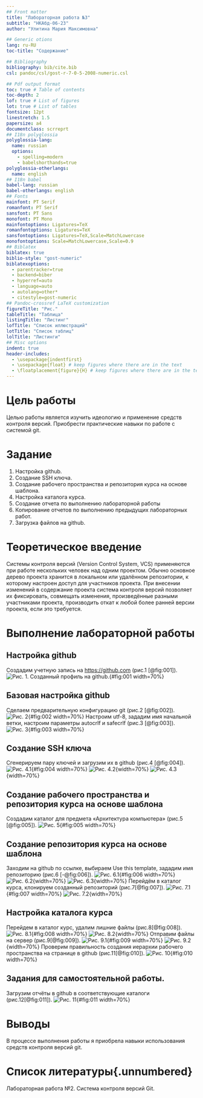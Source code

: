 ```yaml
---
## Front matter
title: "Лабораторная работа №3"
subtitle: "НКАбд-06-23"
author: "Улитина Мария Максимовна"

## Generic otions
lang: ru-RU
toc-title: "Содержание"

## Bibliography
bibliography: bib/cite.bib
csl: pandoc/csl/gost-r-7-0-5-2008-numeric.csl

## Pdf output format
toc: true # Table of contents
toc-depth: 2
lof: true # List of figures
lot: true # List of tables
fontsize: 12pt
linestretch: 1.5
papersize: a4
documentclass: scrreprt
## I18n polyglossia
polyglossia-lang:
  name: russian
  options:
	- spelling=modern
	- babelshorthands=true
polyglossia-otherlangs:
  name: english
## I18n babel
babel-lang: russian
babel-otherlangs: english
## Fonts
mainfont: PT Serif
romanfont: PT Serif
sansfont: PT Sans
monofont: PT Mono
mainfontoptions: Ligatures=TeX
romanfontoptions: Ligatures=TeX
sansfontoptions: Ligatures=TeX,Scale=MatchLowercase
monofontoptions: Scale=MatchLowercase,Scale=0.9
## Biblatex
biblatex: true
biblio-style: "gost-numeric"
biblatexoptions:
  - parentracker=true
  - backend=biber
  - hyperref=auto
  - language=auto
  - autolang=other*
  - citestyle=gost-numeric
## Pandoc-crossref LaTeX customization
figureTitle: "Рис."
tableTitle: "Таблица"
listingTitle: "Листинг"
lofTitle: "Список иллюстраций"
lotTitle: "Список таблиц"
lolTitle: "Листинги"
## Misc options
indent: true
header-includes:
  - \usepackage{indentfirst}
  - \usepackage{float} # keep figures where there are in the text
  - \floatplacement{figure}{H} # keep figures where there are in the text
---
```


# Цель работы

Целью работы является изучить идеологию и применение средств контроля версий. Приобрести практические навыки по работе с системой git.

# Задание

1. Настройка github.
2. Создание SSH ключа.
3. Создание рабочего пространства и репозитория курса на основе шаблона.
4. Настройка каталога курса.
5. Создание отчета по выполнению лабораторной работы
6. Копирование отчетов по выполнению предыдущих лабораторных работ.
7. Загрузка файлов на github.

# Теоретическое введение

Системы контроля версий (Version Control System, VCS) применяются при работе нескольких человек над одним проектом. Обычно основное дерево проекта хранится в локальном или удалённом репозитории, к которому настроен доступ для участников проекта. При внесении изменений в содержание проекта система контроля версий позволяет их фиксировать, совмещать изменения, произведённые разными участниками проекта, производить откат к любой более ранней версии проекта, если это требуется.


# Выполнение лабораторной работы

## Настройка github
Создадим учетную запись на https://github.com (рис.1 [@fig:001]).
![Рис. 1. Созданный профиль на github.](image/1.jpg 'Рис. 1. Созданный профиль на github.'){#fig:001 width=70%}

## Базовая настройка github
Сделаем предварительную конфигурацию git (рис.2 [@fig:002]).
![Рис. 2](image/2.jpg 'Рис. 2'){#fig:002 width=70%}
Настроим utf-8, зададим имя начальной ветки, настроим параметры autocrlf и safecrlf (рис.3 [@fig:003]).
![Рис. 3](image/3.jpg 'Рис. 3'){#fig:003 width=70%}

## Создание SSH ключа 
Сгенерируем пару ключей и загрузим их в github (рис.4 [@fig:004]).
![Рис. 4.1](image/4.jpg 'Рис. 4.1'){#fig:004 width=70%}
![Рис. 4.2](image/5.jpg 'Рис. 4.2'){width=70%}
![Рис. 4.3](image/6.jpg 'Рис. 4.3'){width=70%}

## Создание рабочего пространства и репозитория курса на основе шаблона
Создадим каталог для предмета «Архитектура компьютера» (рис.5 [@fig:005]).
![Рис. 5](image/7.jpg 'Рис. 5'){#fig:005 width=70%}

## Создание репозитория курса на основе шаблона
Заходим на github по ссылке, выбираем Use this template, зададим имя репозиторию (рис.6 [-@fig:006]).
![Рис. 6.1](image/8.jpg 'Рис. 6.1'){#fig:006 width=70%}
![Рис. 6.2](image/9.jpg 'Рис. 6.2'){width=70%}
![Рис. 6.3](image/10.jpg 'Рис. 6.3'){width=70%}
Перейдём в каталог курса, клонируем созданный репозиторий (рис.7[@fig:007]).
![Рис. 7.1](image/11.jpg 'Рис. 7.1'){#fig:007 width=70%}
![Рис. 7.2](image/12.jpg 'Рис. 7.2'){width=70%}

## Настройка каталога курса
Перейдем в каталог курс, удалим лишние файлы (рис.8[@fig:008]).
![Рис. 8.1](image/13.jpg 'Рис. 8.1'){#fig:008 width=70%}
![Рис. 8.2](image/14.jpg 'Рис. 8.2'){width=70%}
Отправим файлы на сервер (рис.9[@fig:009]).
![Рис. 9.1](image/15.jpg 'Рис. 9.1'){#fig:009 width=70%}
![Рис. 9.2](image/16.jpg 'Рис. 9.2'){width=70%}
Проверим правильность создания иерархии рабочего пространства на странице в github (рис.11[@fig:010]).
![Рис. 10](image/17.jpg 'Рис. 10'){#fig:010 width=70%}

## Задания для самостоятельной работы.
Загрузим отчёты в github в соответствующие каталоги (рис.12[@fig:011]).
![Рис. 11](image/18.jpg 'Рис. 11'){#fig:011 width=70%}

# Выводы
В процессе выполнения работы я приобрела навыки использования средств контроля версий git.


# Список литературы{.unnumbered}

Лабораторная работа №2. Система контроля версий Git.
